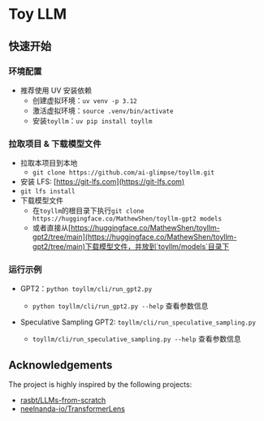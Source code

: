 # Toy LLM

## 快速开始

### 环境配置

- 推荐使用 UV 安装依赖
  - 创建虚拟环境：`uv venv -p 3.12`
  - 激活虚拟环境：`source .venv/bin/activate`
  - 安装`toyllm`：`uv pip install toyllm`

### 拉取项目 & 下载模型文件

- 拉取本项目到本地
  - `git clone https://github.com/ai-glimpse/toyllm.git`
- 安装 LFS: [https://git-lfs.com](https://git-lfs.com)
- `git lfs install`
- 下载模型文件
  - 在`toyllm`的根目录下执行`git clone https://huggingface.co/MathewShen/toyllm-gpt2 models`
  - 或者直接从[https://huggingface.co/MathewShen/toyllm-gpt2/tree/main](https://huggingface.co/MathewShen/toyllm-gpt2/tree/main)下载模型文件，并放到`toyllm/models`目录下

### 运行示例

- GPT2：`python toyllm/cli/run_gpt2.py`
  - `python toyllm/cli/run_gpt2.py --help` 查看参数信息

- Speculative Sampling GPT2: `toyllm/cli/run_speculative_sampling.py`
  - `toyllm/cli/run_speculative_sampling.py --help` 查看参数信息

## Acknowledgements

The project is highly inspired by the following projects:

- [rasbt/LLMs-from-scratch](https://github.com/rasbt/LLMs-from-scratch)
- [neelnanda-io/TransformerLens](https://github.com/neelnanda-io/TransformerLens)
